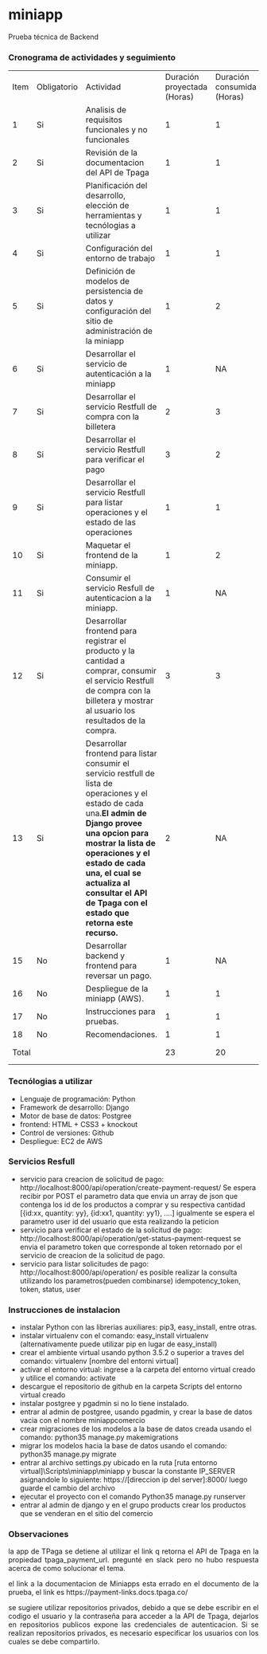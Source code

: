 # miniapp
Prueba técnica de Backend

<h3>Cronograma de actividades y seguimiento</h3>
<table>
  <tr>
    <td>Item</td>
    <td>Obligatorio</td>
    <td>Actividad</td>
    <td>Duración proyectada (Horas)</td>
    <td>Duración consumida (Horas)</td>
    <td>Estado </td>
  </tr>
   <tr>
    <td>1</td>
    <td>Si</td>
    <td>Analisis de requisitos funcionales y no funcionales</td>
    <td>1</td>
    <td>1</td>
    <td>Completada</td>
  </tr>
  <tr>
    <td>2</td>
    <td>Si</td>
    <td>Revisión de la documentacion del API de Tpaga</td>
    <td>1</td>
    <td>1</td>
    <td>Completada</td>
  </tr>
  <tr>
    <td>3</td>
    <td>Si</td>
    <td>Planificación del desarrollo, elección de herramientas y tecnólogias a utilizar</td>
    <td>1</td>
    <td>1</td>
    <td>Completada</td>
  </tr>
  <tr>
    <td>4</td>
    <td>Si</td>
    <td>Configuración del entorno de trabajo</td>
    <td>1</td>
    <td>1</td>
    <td>Completada</td>
  </tr>
  <tr>
    <td>5</td>
    <td>Si</td>
    <td>Definición de modelos de persistencia de datos y configuración del sitio de administración de la miniapp</td>
    <td>1</td>
    <td>2</td>
    <td>Completada</td>
  </tr>
    <tr>
    <td>6</td>
    <td>Si</td>
    <td>Desarrollar el servicio de autenticación a la miniapp</td>
    <td>1</td>
    <td>NA</td>
    <td>Por ejecutar</td>
  </tr>
  <tr>
    <td>7</td>
    <td>Si</td>
    <td>Desarrollar el servicio Restfull de compra con la billetera</td>
    <td>2</td>
    <td>3</td>
    <td>Completada</td>
  </tr>
  <tr>
    <td>8</td>
    <td>Si</td>
    <td>Desarrollar el servicio Restfull para verificar el pago</td>
    <td>3</td>
    <td>2</td>
    <td>Completado</td>
  </tr>
  <tr>
    <td>9</td>
    <td>Si</td>
    <td>Desarrollar el servicio Restfull para listar operaciones y el estado de las operaciones</td>
    <td>1</td>
    <td>1</td>
    <td>Completado</td>
  </tr>
  <tr>
    <td>10</td>
    <td>Si</td>
    <td>Maquetar el frontend de la miniapp.</td>
    <td>1</td>
    <td>2</td>
    <td>Completado</td>
  </tr> 
  <tr>
    <td>11</td>
    <td>Si</td>
    <td>Consumir el servicio Resfull de autenticacion a la miniapp.</td>
    <td>1</td>
    <td>NA</td>
    <td>Por ejecutar</td>
  </tr>

  <tr>
    <td>12</td>
    <td>Si</td>
    <td>Desarrollar frontend para registrar el producto y la cantidad a comprar, consumir el servicio Restfull de compra con la billetera y mostrar al usuario los resultados de la compra.</td>
    <td>3</td>
    <td>3</td>
    <td>Completado</td>
  </tr>
  <tr>
    <td>13</td>
    <td>Si</td>
    <td>Desarrollar frontend para listar consumir el servicio restfull de lista de operaciones y el estado de cada una.<b>El admin de Django provee una opcion para mostrar la lista de operaciones y el estado de cada una, el cual se actualiza al consultar el API de Tpaga con el estado que retorna este recurso.</b></td>
    <td>2</td>
    <td>NA</td>
    <td>Por ejecutar</td>
  </tr>
  <tr>
    <td>15</td>
    <td>No</td>
    <td>Desarrollar backend y frontend para reversar un pago.</td>
    <td>1</td>
    <td>NA</td>
    <td>Por ejecutar</td>
  </tr>
  <tr>
    <td>16</td>
    <td>No</td>
    <td>Despliegue de la miniapp (AWS).</td>
    <td>1</td>
    <td>1</td>
    <td>Completado</td>
  </tr>
    <tr>
    <td>17</td>
    <td>No</td>
    <td>Instrucciones para pruebas.</td>
    <td>1</td>
    <td>1</td>
    <td>Completado</td>
  </tr>
   <tr>
    <td>18</td>
    <td>No</td>
    <td>Recomendaciones.</td>
    <td>1</td>
    <td>1</td>
    <td>Completado</td>
  </tr>
  <tr>
    <td colspan="3">Total</td>
    <td> 23 </td>
    <td> 20 </td>
    <td> En ejecución </td>
  </tr>
</table>


<h3>Tecnólogias a utilizar</h3>
<ul>
  <li>Lenguaje de programación: Python</li>
  <li>Framework de desarrollo: Django</li>
  <li>Motor de base de datos: Postgree</li>
  <li>frontend: HTML + CSS3 + knockout</li>
  <li>Control de versiones: Github</li>
  <li>Despliegue: EC2 de AWS</li>
</ul>

<h3>Servicios Resfull</h3>
<ul>
  <li>
    </b>servicio para creacion de solicitud de pago:</b>
    http://localhost:8000/api/operation/create-payment-request/
    Se espera recibir por POST el parametro data que envia un array de json que contenga
    los id de los productos a comprar y su respectiva cantidad
    [{id:xx, quantity: yy}, {id:xx1, quantity: yy1}, ....]
    igualmente se espera el parametro user id del usuario que esta realizando la peticion
  </li>
  <li>
  </b>servicio para verificar el estado de la solicitud de pago:</b>
  http://localhost:8000/api/operation/get-status-payment-request
  se envia el parametro token que corresponde al token retornado por el 
  servicio de creacion de la solicitud de pago.
  </li>
  <li>
    </b>servicio para listar solicitudes de pago:</b>
    http://localhost:8000/api/operation/
     es posible realizar la consulta utilizando los parametros(pueden combinarse) 
     idempotency_token, token, status, user
  </li>
</ul>

<h3>Instrucciones de instalacion</h3>
<ul>
  <li>
    instalar Python con las librerias auxiliares: pip3, easy_install, entre otras.
  </li>
  <li>
    instalar virtualenv con el comando: easy_install virtualenv (alternativamente puede utilizar pip en lugar de easy_install)
  </li>
  <li>
    crear el ambiente virtual usando python 3.5.2 o superior a traves del comando: virtualenv [nombre del entorni virtual]
  </li>
  <li>
    activar el entorno virtual: ingrese a la carpeta del entorno virtual creado y utilice el comando: activate
  </li>
  <li>
    descargue el repositorio de github en la carpeta Scripts del entorno virtual creado
  </li>
  <li>
    instalar postgree y pgadmin si no lo tiene instalado.
  </li>
  <li>
    entrar al admin de postgree, usando pgadmin, y crear la base de datos vacia con el nombre miniappcomercio
  </li>
  <li>crear migraciones de los modelos a la base de datos creada usando el comando: python35 manage.py makemigrations</li>
  <li>migrar los modelos hacia la base de datos usando el comando: python35 manage.py migrate</li>
  <li>entrar al archivo settings.py ubicado en la ruta [ruta entorno virtual]\Scripts\miniapp\miniapp y buscar la constante IP_SERVER asignandole lo siguiente: https://[direccion ip del server]:8000/ luego guarde el cambio del archivo</li>
  <li>ejecutar el proyecto con el comando Python35 manage.py runserver</li>
  <li>entrar al admin de django y en el grupo products crear los productos que se venderan en el sitio del comercio</li>
</ul>

<h3>Observaciones</h3>
<p align="justify">
  la app de TPaga se detiene al utilizar el link q retorna el API de Tpaga en la propiedad tpaga_payment_url.
  pregunté en slack pero no hubo respuesta acerca de como solucionar el tema.
</p>

<p align="justify">
  el link a la documentacion de Miniapps esta errado en el documento
de la prueba, el link es https://payment-links.docs.tpaga.co/
</p>
<p align="justify">
  se sugiere utilizar repositorios privados, debido a que se 
debe escribir en el codigo el usuario y la contraseña para acceder
a la API de Tpaga, dejarlos en repositorios publicos expone las
credenciales de autenticacion. Si se realizan repositorios privados, 
es necesario especificar los usuarios con los cuales se debe compartirlo.
 </p>
 

